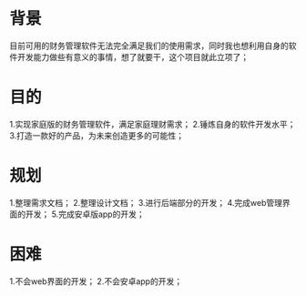 # 背景
目前可用的财务管理软件无法完全满足我们的使用需求，同时我也想利用自身的软件开发能力做些有意义的事情，想了就要干，这个项目就此立项了；

# 目的
1.实现家庭版的财务管理软件，满足家庭理财需求；
2.锤炼自身的软件开发水平；
3.打造一款好的产品，为未来创造更多的可能性；

# 规划
1.整理需求文档；
2.整理设计文档；
3.进行后端部分的开发；
4.完成web管理界面的开发；
5.完成安卓版app的开发；

# 困难
1.不会web界面的开发；
2.不会安卓app的开发；